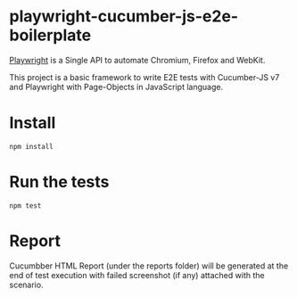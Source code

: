 # playwright-cucumber-js-e2e-boilerplate

[Playwright](https://github.com/microsoft/playwright) is a Single API to automate Chromium, Firefox and WebKit.

This project is a basic framework to write E2E tests with Cucumber-JS v7 and Playwright with Page-Objects in JavaScript language.

# Install
  ` npm install `

# Run the tests
  ` npm test `

# Report
  Cucumbber HTML Report (under the reports folder) will be generated at the end of test execution with failed screenshot (if any) attached with the scenario. 